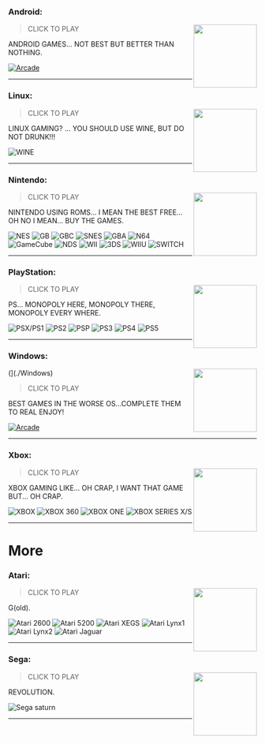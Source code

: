 ### Android:
[<img 
  src="https://img.icons8.com/color/128/android-os.png"
  width="128"
  align="right"
/>](./Android)
> CLICK TO PLAY

ANDROID GAMES... NOT BEST BUT BETTER THAN NOTHING.

[![Arcade](https://img.shields.io/badge/Arcade-gold)](./Android/#Arcade)

- - -
### Linux:
[<img 
  src="https://img.icons8.com/color/128/linux.png"
  width="128"
  align="right"
/>](./Linux)
> CLICK TO PLAY

LINUX GAMING?
... YOU SHOULD USE WINE, BUT DO NOT DRUNK!!!

![WINE](https://img.shields.io/badge/WINE-purple)

- - -
### Nintendo:
[<img 
  src="https://img.icons8.com/color/128/nintendo.png"
  width="128"
  align="right"
/>](./Nintendo)
> CLICK TO PLAY

NINTENDO USING ROMS... I MEAN THE BEST FREE... OH NO I MEAN... BUY THE GAMES.

![NES](https://img.shields.io/badge/NES-gold)
![GB](https://img.shields.io/badge/GB-gold)
![GBC](https://img.shields.io/badge/GBC-gold)
![SNES](https://img.shields.io/badge/SNES-gold)
![GBA](https://img.shields.io/badge/GBA-gold)
![N64](https://img.shields.io/badge/N64-gold)
![GameCube](https://img.shields.io/badge/GameCube-gold)
![NDS](https://img.shields.io/badge/NDS-gold)
![WII](https://img.shields.io/badge/WII-gold)
![3DS](https://img.shields.io/badge/3DS-gold)
![WIIU](https://img.shields.io/badge/WIIU-gold)
![SWITCH](https://img.shields.io/badge/SWITCH-gold)

- - -
### PlayStation:
[<img 
  src="https://img.icons8.com/color/128/play-station.png"
  width="128"
  align="right"
/>](./PlayStation)
> CLICK TO PLAY

PS... MONOPOLY HERE, MONOPOLY THERE, MONOPOLY EVERY WHERE.

![PSX/PS1](https://img.shields.io/badge/PSX%2fPS1-gold)
![PS2](https://img.shields.io/badge/PS2-gold)
![PSP](https://img.shields.io/badge/PSP-gold)
![PS3](https://img.shields.io/badge/PS3-gold)
![PS4](https://img.shields.io/badge/PS4-gold)
![PS5](https://img.shields.io/badge/PS5-gold)

- - -
### Windows:
(<img 
  src="https://img.icons8.com/color/128/windows-11.png"
  width="128"
  align="right"
/>](./Windows)
> CLICK TO PLAY

BEST GAMES IN THE WORSE OS...COMPLETE THEM TO REAL ENJOY!

[![Arcade](https://img.shields.io/badge/Arcade-gold)](./Windows/#Arcade)

- - -
### Xbox:
[<img 
  src="https://img.icons8.com/color/128/xbox.png"
  width="128"
  align="right"
/>](./Xbox)
> CLICK TO PLAY

XBOX GAMING LIKE... OH CRAP, I WANT THAT GAME BUT... OH CRAP.

![XBOX](https://img.shields.io/badge/XBOX-gold)
![XBOX 360](https://img.shields.io/badge/XBOX_360-gold)
![XBOX ONE](https://img.shields.io/badge/XBOX_ONE-gold)
![XBOX SERIES X/S](https://img.shields.io/badge/XBOX_SERIEES_X%2fS-gold)

- - -

# More
### Atari:
[<img 
  src="https://img.icons8.com/color/128/atari-2600.png"
  width="128"
  align="right"
/>](./More/Atari)
> CLICK TO PLAY

G(old).

![Atari 2600](https://img.shields.io/badge/Atari_2600-gold)
![Atari 5200](https://img.shields.io/badge/Atari_5200-gold)
![Atari XEGS](https://img.shields.io/badge/Atari_XEGS-gold)
![Atari Lynx1](https://img.shields.io/badge/Atari_Lynx1-gold)
![Atari Lynx2](https://img.shields.io/badge/Atari_Lynx2-gold)
![Atari Jaguar](https://img.shields.io/badge/Atari_Jaguar-gold)
- - -

### Sega:
[<img 
  src="https://img.icons8.com/external-tal-revivo-color-tal-revivo/128/external-sega-a-japanese-multinational-video-game-developer-and-publisher-company-logo-color-tal-revivo.png"
  width="128"
  align="right"
/>](./More/Sega)
> CLICK TO PLAY

REVOLUTION.

![Sega saturn](https://img.shields.io/badge/Sega_saturn-gold)

- - -
